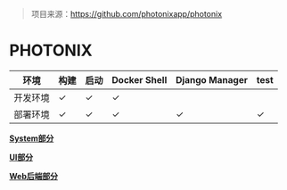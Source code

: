 > 项目来源：https://github.com/photonixapp/photonix

# PHOTONIX

| 环境     | 构建 | 启动 | Docker Shell | Django Manager | test |
| -------- | ---- | ---- | ------------ | -------------- | ---- |
| 开发环境 | ✓    | ✓    | ✓            |                |      |
| 部署环境 | ✓    | ✓    | ✓            | ✓              | ✓    |

[**System部分**](系统部分.md)

[**UI部分**](用户界面部分.md)

[**Web后端部分**](网页后台部分.md)

